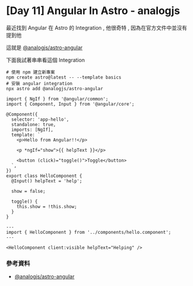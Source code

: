 # [Day 11] Angular In Astro - analogjs

最近找到 Angular 在 Astro 的 Integration , 他很奇特 , 因為在官方文件中並沒有提到他

這就是 [@analogjs/astro-angular](https://analogjs.org/docs/packages/astro-angular/overview) 

下面我試著串串看這個 Integration

```shell
# 使用 npm 建立新專案
npm create astro@latest -- --template basics
# 安裝 angular integration
npx astro add @analogjs/astro-angular
```

```angular
import { NgIf } from '@angular/common';
import { Component, Input } from '@angular/core';

@Component({
  selector: 'app-hello',
  standalone: true,
  imports: [NgIf],
  template: `
    <p>Hello from Angular!!</p>

    <p *ngIf="show">{{ helpText }}</p>

    <button (click)="toggle()">Toggle</button>
  `,
})
export class HelloComponent {
  @Input() helpText = 'help';

  show = false;

  toggle() {
    this.show = !this.show;
  }
}
```

```vue
---
import { HelloComponent } from '../components/hello.component';
---

<HelloComponent client:visible helpText="Helping" />
```

### 參考資料

- [@analogjs/astro-angular](https://analogjs.org/docs/packages/astro-angular/overview)
